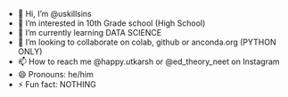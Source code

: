 - 👋 Hi, I’m @uskillsins
- 👀 I’m interested in 10th Grade school (High School)
- 🌱 I’m currently learning DATA SCIENCE
- 💞️ I’m looking to collaborate on colab, github or anconda.org (PYTHON ONLY)
- 📫 How to reach me @happy.utkarsh or @ed_theory_neet on Instagram
- 😄 Pronouns: he/him
- ⚡ Fun fact: NOTHING

<!---
uskillsins/uskillsins is a ✨ special ✨ repository because its `README.md` (this file) appears on your GitHub profile.
You can click the Preview link to take a look at your changes.
--->
